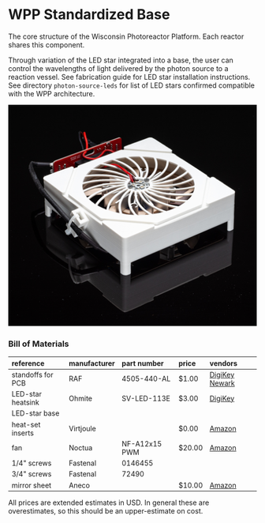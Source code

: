 # WPP Standardized Base

The core structure of the Wisconsin Photoreactor Platform.
Each reactor shares this component.

Through variation of the LED star integrated into a base, the user can control the wavelengths of light delivered by the photon source to a reaction vessel. 
See fabrication guide for LED star installation instructions.
See directory `photon-source-leds` for list of LED stars confirmed compatible with the WPP architecture.

![WPP base](./base.jpg)

### Bill of Materials

| reference         | manufacturer | part number       | price  | vendors |
| :---------------- | :----------- | :---------------- | :----- | :------ |
| standoffs for PCB | RAF          | 4505-440-AL       | $1.00  | [DigiKey](https://www.digikey.com/en/products/detail/raf-electronic-hardware/4505-440-AL/7680509) [Newark](https://www.newark.com/raf-electronic-hardware/4505-440-al/no-plate-hex-male-female-standoffs/dp/95Y3120?st=4505-440-al) |
| LED-star heatsink | Ohmite       | SV-LED-113E       | $3.00  | [DigiKey](https://www.digikey.com/en/products/detail/ohmite/SV-LED-113E/2509399) |
| LED-star base     |
| heat-set inserts  | Virtjoule    |                   | $0.00  | [Amazon](https://www.amazon.com/gp/product/B07BH5X252/ref=ppx_yo_dt_b_asin_title_o09_s00?ie=UTF8&psc=1) |
| fan               | Noctua       | NF-A12x15 PWM     | $20.00 | [Amazon](https://www.amazon.com/Noctua-NF-A12x15-PWM-Premium-Quiet/dp/B071W6HJP6) |
| 1/4" screws       | Fastenal     | 0146455           |        |
| 3/4" screws       | Fastenal     | 72490             |        |
| mirror sheet      | Aneco        |                   | $10.00 | [Amazon](https://www.amazon.com/gp/product/B075R3MMX1) |

All prices are extended estimates in USD.
In general these are overestimates, so this should be an upper-estimate on cost.
